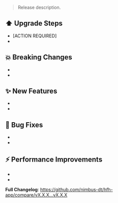 > Release description.

## ⬆️ Upgrade Steps
* [ACTION REQUIRED]
* 

## 💥 Breaking Changes
* 
* 

## ✨ New Features
* 
* 

## 🐛 Bug Fixes
* 
* 

## ⚡️ Performance Improvements
* 
* 



**Full Changelog**: https://github.com/nimbus-dt/hfh-app/compare/vX.X.X...vX.X.X